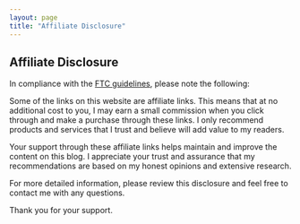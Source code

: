 ```yaml
---
layout: page
title: "Affiliate Disclosure"
---
```


## Affiliate Disclosure

In compliance with the [FTC guidelines](https://www.ftc.gov/tips-advice/business-center/advertising-and-marketing), please note the following:

Some of the links on this website are affiliate links. This means that at no additional cost to you, I may earn a small commission when you click through and make a purchase through these links. I only recommend products and services that I trust and believe will add value to my readers.

Your support through these affiliate links helps maintain and improve the content on this blog. I appreciate your trust and assurance that my recommendations are based on my honest opinions and extensive research.

For more detailed information, please review this disclosure and feel free to contact me with any questions.

Thank you for your support.
